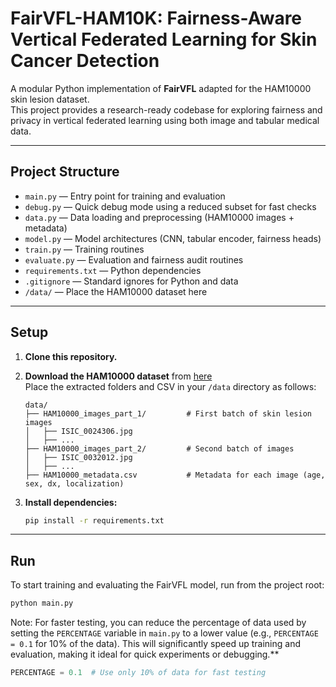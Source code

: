 # FairVFL-HAM10K: Fairness-Aware Vertical Federated Learning for Skin Cancer Detection

A modular Python implementation of **FairVFL** adapted for the HAM10000 skin lesion dataset.  
This project provides a research-ready codebase for exploring fairness and privacy in vertical federated learning using both image and tabular medical data.

---

## Project Structure

- `main.py` — Entry point for training and evaluation  
- `debug.py` — Quick debug mode using a reduced subset for fast checks  
- `data.py` — Data loading and preprocessing (HAM10000 images + metadata)  
- `model.py` — Model architectures (CNN, tabular encoder, fairness heads)  
- `train.py` — Training routines  
- `evaluate.py` — Evaluation and fairness audit routines  
- `requirements.txt` — Python dependencies  
- `.gitignore` — Standard ignores for Python and data  
- `/data/` — Place the HAM10000 dataset here

---

## Setup

1. **Clone this repository.**

2. **Download the HAM10000 dataset** from [here](https://www.kaggle.com/datasets/kmader/skin-cancer-mnist-ham10000)  
   Place the extracted folders and CSV in your `/data` directory as follows:

    ```
    data/
    ├── HAM10000_images_part_1/         # First batch of skin lesion images
    │   ├── ISIC_0024306.jpg
    │   ├── ...
    ├── HAM10000_images_part_2/         # Second batch of images
    │   ├── ISIC_0032012.jpg
    │   ├── ...
    ├── HAM10000_metadata.csv           # Metadata for each image (age, sex, dx, localization)
    ```


3. **Install dependencies:**

    ```bash
    pip install -r requirements.txt
    ```

---

## Run

To start training and evaluating the FairVFL model, run from the project root:

```bash
python main.py
```
Note: For faster testing, you can reduce the percentage of data used by setting the `PERCENTAGE` variable in `main.py` to a lower value (e.g., `PERCENTAGE = 0.1` for 10% of the data). This will significantly speed up training and evaluation, making it ideal for quick experiments or debugging.**

```python
PERCENTAGE = 0.1  # Use only 10% of data for fast testing
